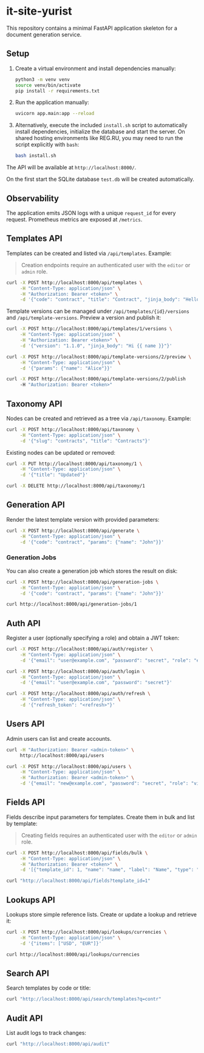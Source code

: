 # it-site-yurist

This repository contains a minimal FastAPI application skeleton for a document generation service.

## Setup

1. Create a virtual environment and install dependencies manually:

   ```bash
   python3 -m venv venv
   source venv/bin/activate
   pip install -r requirements.txt
   ```

2. Run the application manually:

   ```bash
   uvicorn app.main:app --reload
   ```

3. Alternatively, execute the included `install.sh` script to automatically
   install dependencies, initialize the database and start the server. On
   shared hosting environments like REG.RU, you may need to run the script
   explicitly with `bash`:

   ```bash
   bash install.sh
   ```

The API will be available at `http://localhost:8000/`.

On the first start the SQLite database `test.db` will be created automatically.

## Observability

The application emits JSON logs with a unique `request_id` for every request. Prometheus metrics are exposed at `/metrics`.

## Templates API

Templates can be created and listed via `/api/templates`. Example:

> Creation endpoints require an authenticated user with the `editor` or `admin` role.

```bash
curl -X POST http://localhost:8000/api/templates \
     -H "Content-Type: application/json" \
     -H "Authorization: Bearer <token>" \
     -d '{"code": "contract", "title": "Contract", "jinja_body": "Hello", "version": "1.0.0"}'
```

Template versions can be managed under `/api/templates/{id}/versions` and `/api/template-versions`.
Preview a version and publish it:

```bash
curl -X POST http://localhost:8000/api/templates/1/versions \
     -H "Content-Type: application/json" \
     -H "Authorization: Bearer <token>" \
     -d '{"version": "1.1.0", "jinja_body": "Hi {{ name }}"}'

curl -X POST http://localhost:8000/api/template-versions/2/preview \
     -H "Content-Type: application/json" \
     -d '{"params": {"name": "Alice"}}'

curl -X POST http://localhost:8000/api/template-versions/2/publish
     -H "Authorization: Bearer <token>"
```

## Taxonomy API

Nodes can be created and retrieved as a tree via `/api/taxonomy`. Example:

```bash
curl -X POST http://localhost:8000/api/taxonomy \
     -H "Content-Type: application/json" \
     -d '{"slug": "contracts", "title": "Contracts"}'
```

Existing nodes can be updated or removed:

```bash
curl -X PUT http://localhost:8000/api/taxonomy/1 \
     -H "Content-Type: application/json" \
     -d '{"title": "Updated"}'

curl -X DELETE http://localhost:8000/api/taxonomy/1
```

## Generation API

Render the latest template version with provided parameters:

```bash
curl -X POST http://localhost:8000/api/generate \
     -H "Content-Type: application/json" \
     -d '{"code": "contract", "params": {"name": "John"}}'
```

### Generation Jobs

You can also create a generation job which stores the result on disk:

```bash
curl -X POST http://localhost:8000/api/generation-jobs \
     -H "Content-Type: application/json" \
     -d '{"code": "contract", "params": {"name": "John"}}'

curl http://localhost:8000/api/generation-jobs/1
```

## Auth API

Register a user (optionally specifying a role) and obtain a JWT token:

```bash
curl -X POST http://localhost:8000/api/auth/register \
     -H "Content-Type: application/json" \
     -d '{"email": "user@example.com", "password": "secret", "role": "editor"}'

curl -X POST http://localhost:8000/api/auth/login \
     -H "Content-Type: application/json" \
     -d '{"email": "user@example.com", "password": "secret"}'

curl -X POST http://localhost:8000/api/auth/refresh \
     -H "Content-Type: application/json" \
     -d '{"refresh_token": "<refresh>"}'
```

## Users API

Admin users can list and create accounts.

```bash
curl -H "Authorization: Bearer <admin-token>" \
     http://localhost:8000/api/users

curl -X POST http://localhost:8000/api/users \
     -H "Content-Type: application/json" \
     -H "Authorization: Bearer <admin-token>" \
     -d '{"email": "new@example.com", "password": "secret", "role": "viewer"}'
```

## Fields API

Fields describe input parameters for templates. Create them in bulk and list by template:

> Creating fields requires an authenticated user with the `editor` or `admin` role.

```bash
curl -X POST http://localhost:8000/api/fields/bulk \
     -H "Content-Type: application/json" \
     -H "Authorization: Bearer <token>" \
     -d '[{"template_id": 1, "name": "name", "label": "Name", "type": "string"}]'

curl "http://localhost:8000/api/fields?template_id=1"
```

## Lookups API

Lookups store simple reference lists. Create or update a lookup and retrieve it:

```bash
curl -X POST http://localhost:8000/api/lookups/currencies \
     -H "Content-Type: application/json" \
     -d '{"items": ["USD", "EUR"]}'

curl http://localhost:8000/api/lookups/currencies
```

## Search API

Search templates by code or title:

```bash
curl "http://localhost:8000/api/search/templates?q=contr"
```

## Audit API

List audit logs to track changes:

```bash
curl "http://localhost:8000/api/audit"
```
